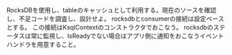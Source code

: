 RocksDBを使用し、tableのキャッシュとして利用する。現在のソースを確認し、不足コードを調査し、設計せよ。
rocksdbとconsumerの接続は設定ベースとする。
この接続はKsqlContextのコンストラクタでおこなう。
rocksdbのステータスは常に監視し、IsReadyでない場合はアプリ側に通知をおこなうイベントハンドラを用意すること。

